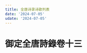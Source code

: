 ```yaml
---
title: 全唐诗录诗歌列表
date: '2024-07-05'
udate: '2024-07-05'
---
```

# 御定全唐詩錄卷十三

<PoemList :list="poems" :authorMap="authorMap" />


<script setup>
const chapter = '卷十三';
import poems from '/data/qtsl/卷十三/poems.json'
import authorMap from '/data/qtsl/卷十三/author.json'
</script>
